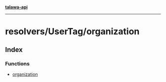 [**talawa-api**](../../../README.md)

***

# resolvers/UserTag/organization

## Index

### Functions

- [organization](functions/organization.md)
